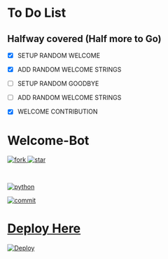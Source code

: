 # To Do List
## Halfway covered (Half more to Go)

 - [x] SETUP RANDOM WELCOME 
 - [x] ADD RANDOM WELCOME STRINGS
 - [ ] SETUP RANDOM GOODBYE 
 - [ ] ADD RANDOM WELCOME STRINGS
 - [x] WELCOME CONTRIBUTION


# Welcome-Bot

<A href="https://github.com/bughunter0"><img src="https://img.shields.io/github/forks/bughunter0/welcome-bot?style=for-the-badge" alt=fork> </img>
<A href="https://github.com/bughunter0"><img src="https://img.shields.io/github/stars/bughunter0/welcome-bot?style=for-the-badge" alt=star> </img>

<Br>

<A href="www.python.org"><img src="https://img.shields.io/pypi/pyversions/django?label=python%20&logo=Python&logoColor=red" alt=python> </img>

<A href="https://github.com/bughunter0"><img src="https://img.shields.io/github/last-commit/bughunter0/welcome-bot?style=for-the-badge://" alt=commit> </img>


# Deploy Here

[![Deploy](https://www.herokucdn.com/deploy/button.svg)](https://heroku.com/deploy?template=https://github.com/bughunter0/welcome-bot)


